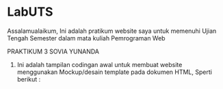 # LabUTS

Assalamualaikum, Ini adalah pratikum website saya untuk memenuhi Ujian Tengah Semester dalam mata kuliah Pemrograman Web

PRAKTIKUM 3 SOVIA YUNANDA

1. Ini adalah tampilan codingan awal untuk membuat website menggunakan Mockup/desain template pada dokumen HTML, Sperti berikut :
    
